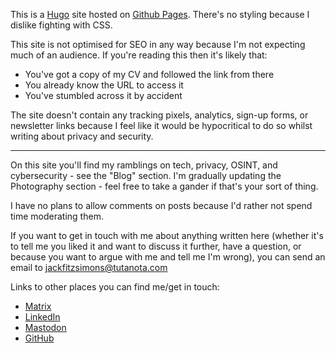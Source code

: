 This is a [Hugo](https://gohugo.io) site hosted on [Github Pages](https://pages.github.com). There's no styling because I dislike fighting with CSS. 

This site is not optimised for SEO in any way because I'm not expecting much of an audience. If you're reading this then it's likely that:

- You've got a copy of my CV and followed the link from there
- You already know the URL to access it 
- You've stumbled across it by accident

The site doesn't contain any tracking pixels, analytics, sign-up forms, or newsletter links because I feel like it would be hypocritical to do so whilst writing about privacy and security.

-------------------------------------------------------------------------

On this site you'll find my ramblings on tech, privacy, OSINT, and cybersecurity - see the "Blog" section. I'm gradually updating the Photography section - feel free to take a gander if that's your sort of thing.

I have no plans to allow comments on posts because I'd rather not spend time moderating them. 

If you want to get in touch with me about anything written here (whether it's to tell me you liked it and want to discuss it further, have a question, or because you want to argue with me and tell me I'm wrong), you can send an email to <jackfitzsimons@tutanota.com>

Links to other places you can find me/get in touch:

- [Matrix](https://matrix.to/#/@user:jfitzsimo)
- [LinkedIn](https://dk.linkedin.com/in/jacklukefitzsimons)
- [Mastodon](https://infosec.exchange/@jfitzsimo)
- [GitHub](https://github.com/fitzsimonsjl)